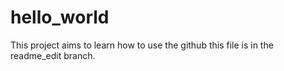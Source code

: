 # hello_world
This project aims to learn how to use the github 
this file is in the readme_edit branch.
